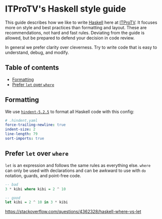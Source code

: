 # ITProTV's Haskell style guide

This guide describes how we like to write [Haskell](https://haskell-lang.org) here at [ITProTV](https://itpro.tv).
It focuses more on style and best practices than formatting and layout.
These are recommendations, not hard and fast rules.
Deviating from the guide is allowed, but be prepared to defend your decision in code review.

In general we prefer clarity over cleverness.
Try to write code that is easy to understand, debug, and modify.

## Table of contents

- [Formatting](#formatting)
- [Prefer `let` over `where`](#prefer-let-over-where)

## Formatting

We use [`hindent-5.2.5`](https://hackage.haskell.org/package/hindent-5.2.5) to format all Haskell code with this config:

``` yaml
# .hindent.yaml
force-trailing-newline: true
indent-size: 2
line-length: 79
sort-imports: true
```

## Prefer `let` over `where`

`let` is an expression and follows the same rules as everything else.
`where` can only be used with declarations and can be awkward to use with `do` notation, guards, and point-free code.

``` hs
-- bad
3 * kibi where kibi = 2 ^ 10

-- good
let kibi = 2 ^ 10 in 3 * kibi
```

https://stackoverflow.com/questions/4362328/haskell-where-vs-let
